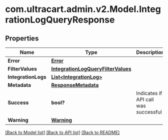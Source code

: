 # com.ultracart.admin.v2.Model.IntegrationLogQueryResponse
## Properties

Name | Type | Description | Notes
------------ | ------------- | ------------- | -------------
**Error** | [**Error**](Error.md) |  | [optional] 
**FilterValues** | [**IntegrationLogQueryFilterValues**](IntegrationLogQueryFilterValues.md) |  | [optional] 
**IntegrationLogs** | [**List&lt;IntegrationLog&gt;**](IntegrationLog.md) |  | [optional] 
**Metadata** | [**ResponseMetadata**](ResponseMetadata.md) |  | [optional] 
**Success** | **bool?** | Indicates if API call was successful | [optional] 
**Warning** | [**Warning**](Warning.md) |  | [optional] 


[[Back to Model list]](../README.md#documentation-for-models) [[Back to API list]](../README.md#documentation-for-api-endpoints) [[Back to README]](../README.md)


